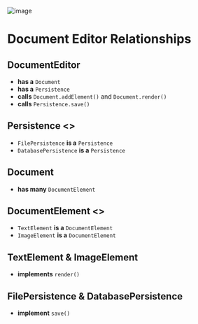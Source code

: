 ![image](https://github.com/user-attachments/assets/d9fd943f-345c-4d0d-8a05-ee8b0025c106)

# Document Editor Relationships

## DocumentEditor
- **has a** `Document`
- **has a** `Persistence`
- **calls** `Document.addElement()` and `Document.render()`
- **calls** `Persistence.save()`

## Persistence <<interface>>
- `FilePersistence` **is a** `Persistence`
- `DatabasePersistence` **is a** `Persistence`

## Document
- **has many** `DocumentElement`

## DocumentElement <<Interface>>
- `TextElement` **is a** `DocumentElement`
- `ImageElement` **is a** `DocumentElement`

## TextElement & ImageElement
- **implements** `render()`

## FilePersistence & DatabasePersistence
- **implement** `save()`
